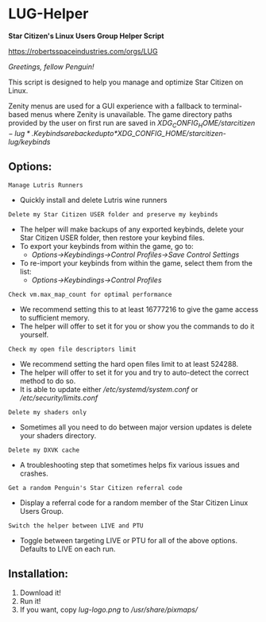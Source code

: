 # LUG-Helper
**Star Citizen's Linux Users Group Helper Script**

https://robertsspaceindustries.com/orgs/LUG

*Greetings, fellow Penguin!*

This script is designed to help you manage and optimize Star Citizen on Linux.

Zenity menus are used for a GUI experience with a fallback to terminal-based menus where Zenity is unavailable. The game directory paths provided by the user on first run are saved in *$XDG_CONFIG_HOME/starcitizen-lug*.  Keybinds are backed up to *$XDG_CONFIG_HOME/starcitizen-lug/keybinds*

## Options:

`Manage Lutris Runners`
- Quickly install and delete Lutris wine runners

`Delete my Star Citizen USER folder and preserve my keybinds`
- The helper will make backups of any exported keybinds, delete your Star Citizen USER folder, then restore your keybind files.
- To export your keybinds from within the game, go to:
  - *Options->Keybindings->Control Profiles->Save Control Settings*
- To re-import your keybinds from within the game, select them from the list:
  - *Options->Keybindings->Control Profiles*

`Check vm.max_map_count for optimal performance`
- We recommend setting this to at least 16777216 to give the game access to sufficient memory.
- The helper will offer to set it for you or show you the commands to do it yourself.

`Check my open file descriptors limit`
- We recommend setting the hard open files limit to at least 524288.
- The helper will offer to set it for you and try to auto-detect the correct method to do so.
- It is able to update either */etc/systemd/system.conf* or */etc/security/limits.conf*

`Delete my shaders only`
- Sometimes all you need to do between major version updates is delete your shaders directory.

`Delete my DXVK cache`
- A troubleshooting step that sometimes helps fix various issues and crashes.

`Get a random Penguin's Star Citizen referral code`
- Display a referral code for a random member of the Star Citizen Linux Users Group.

`Switch the helper between LIVE and PTU`
- Toggle between targeting LIVE or PTU for all of the above options.  Defaults to LIVE on each run.

## Installation:

1. Download it!
2. Run it!
3. If you want, copy *lug-logo.png* to */usr/share/pixmaps/*
